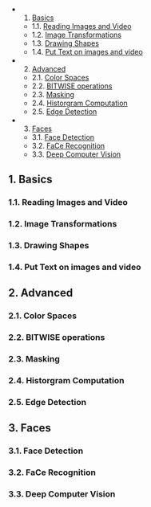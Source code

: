 <!-- vscode-markdown-toc -->
* 1. [Basics](#Basics)
	* 1.1. [Reading Images and Video](#ReadingImagesandVideo)
	* 1.2. [Image Transformations](#ImageTransformations)
	* 1.3. [Drawing Shapes](#DrawingShapes)
	* 1.4. [Put Text on images and video](#PutTextonimagesandvideo)
* 2. [Advanced](#Advanced)
	* 2.1. [Color Spaces](#ColorSpaces)
	* 2.2. [BITWISE operations](#BITWISEoperations)
	* 2.3. [Masking](#Masking)
	* 2.4. [Historgram Computation](#HistorgramComputation)
	* 2.5. [Edge Detection](#EdgeDetection)
* 3. [Faces](#Faces)
	* 3.1. [Face Detection](#FaceDetection)
	* 3.2. [FaCe Recognition](#FaCeRecognition)
	* 3.3. [Deep Computer Vision](#DeepComputerVision)

<!-- vscode-markdown-toc-config
	numbering=true
	autoSave=true
	/vscode-markdown-toc-config -->
<!-- /vscode-markdown-toc -->
 
##  1. <a name='Basics'></a>Basics

###  1.1. <a name='ReadingImagesandVideo'></a>Reading Images and Video

###  1.2. <a name='ImageTransformations'></a>Image Transformations

###  1.3. <a name='DrawingShapes'></a>Drawing Shapes

###  1.4. <a name='PutTextonimagesandvideo'></a>Put Text on images and video

##  2. <a name='Advanced'></a>Advanced

###  2.1. <a name='ColorSpaces'></a>Color Spaces

###  2.2. <a name='BITWISEoperations'></a>BITWISE operations

###  2.3. <a name='Masking'></a>Masking

###  2.4. <a name='HistorgramComputation'></a>Historgram Computation

###  2.5. <a name='EdgeDetection'></a>Edge Detection

##  3. <a name='Faces'></a>Faces

###  3.1. <a name='FaceDetection'></a>Face Detection

###  3.2. <a name='FaCeRecognition'></a>FaCe Recognition

###  3.3. <a name='DeepComputerVision'></a>Deep Computer Vision
